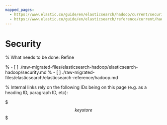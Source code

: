 ```yaml
---
mapped_pages:
  - https://www.elastic.co/guide/en/elasticsearch/hadoop/current/security.html
  - https://www.elastic.co/guide/en/elasticsearch/reference/current/hadoop.html
---
```


# Security

% What needs to be done: Refine

% - [ ] ./raw-migrated-files/elasticsearch-hadoop/elasticsearch-hadoop/security.md
% - [ ] ./raw-migrated-files/elasticsearch/elasticsearch-reference/hadoop.md

% Internal links rely on the following IDs being on this page (e.g. as a heading ID, paragraph ID, etc):

$$$keystore$$$
